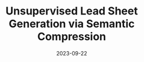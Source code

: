 ---
title: "Unsupervised Lead Sheet Generation via Semantic Compression"
collection: publications
permalink: /publication/leadae
authors: Zachary Novack, Nikita Srivatsan, Taylor Berg-Kirkpatrick, Julian McAuley
excerpt: 'This work presents a novel method Lead-AE for conditional lead sheet generation, leveraging a discrete auto-encoder setup that allows for fully unsupervised training.'
date: 2023-09-22
# venue: ['International Conference on Learning Representations (ICLR), 2023', 'Spotlight at NeurIPS Workshop on The Benefits of Higher-Order Optimization in Machine Learning, 2022']
paperurl: 'https://arxiv.org/abs/2310.10772'
# code: 'https://github.com/zacharynovack/leadae'
abs_title: leadae_2023_abs
bib_title: leadae_2023_bib
pub_status: 'workshop'
code: 'https://github.com/ZacharyNovack/Lead-AE'
citation: '@inproceedings{novack2023unsupervised,<br />
title={Unsupervised Lead Sheet Generation via Semantic Compression},<br />
author={Novack, Zachary and Srivatsan, Nikita and Berg-Kirkpatrick, Taylor and McAuley, Julian},<br />
year={2024}, <br />
booktitle={AES International Symposium on AI and the Musician}}'
---
